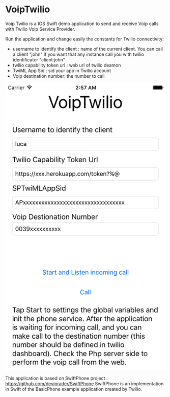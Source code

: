 # VoipTwilio
Voip Twilio is a IOS Swift demo application to send and receive Voip calls with Twilio Voip Service Provider.

Run the application and change easily the constants for Twilio connectivity:
- username to identify the client : name of the current client. You can call a client "john" if you want that any instance call you with twilio identificator "client:john"
- twilio capability token url : web url of twilio deamon
- TwiML App Sid : sid your app in Twilio account
- Voip destination number: the number to call

![Screen](SwiftPhone/screen.png?raw=true "Screen")


This application is based on SwiftPhone project : https://github.com/devinrader/SwiftPhone
SwiftPhone is an implementation in Swift of the BasicPhone example application created by Twilio.

